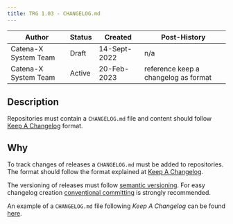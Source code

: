 ```yaml
---
title: TRG 1.03 - CHANGELOG.md
---
```


| Author               | Status | Created      | Post-History                         |
|----------------------|--------|--------------|--------------------------------------|
| Catena-X System Team | Draft  | 14-Sept-2022 | n/a                                  |
| Catena-X System Team | Active | 20-Feb-2023  | reference keep a changelog as format |

## Description

Repositories must contain a `CHANGELOG.md` file and content should
follow [Keep A Changelog](https://keepachangelog.com/en/1.0.0/) format.

## Why

To track changes of releases a `CHANGELOG.md` must be added to repositories. The format should follow the format
explained at [Keep A Changelog](https://keepachangelog.com/en/1.0.0/).

The versioning of releases must
follow [semantic versioning](https://semver.org/). For easy changelog
creation [conventional committing](https://www.conventionalcommits.org/en/v1.0.0/#summary) is strongly recommended.

An example of a `CHANGELOG.md` file following _Keep A Changelog_ can be
found [here](https://github.com/eclipse-tractusx/tractus-x-release/blob/main/CHANGELOG.md).
